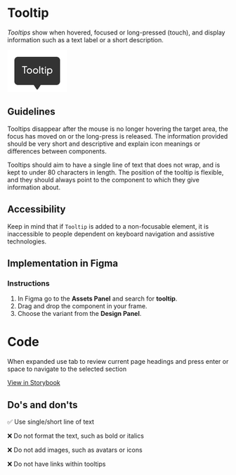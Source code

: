 # Tooltip

_Tooltips_ show when hovered, focused or long-pressed (touch), and display information such as a text label or a short description.

![tooltip](../assets/tooltip.jpg)


## Guidelines

Tooltips disappear after the mouse is no longer hovering the target area, the focus has moved on or the long-press is released. The information provided should be very short and descriptive and explain icon meanings or differences between components.

Tooltips should aim to have a single line of text that does not wrap, and is kept to under 80 characters in length. The position of the tooltip is flexible, and they should always point to the component to which they give information about.

## Accessibility
Keep in mind that if `Tooltip` is added to a non-focusable element, it is inaccessible to people dependent on keyboard navigation and assistive technologies.



## Implementation in Figma

### Instructions

1.  In Figma go to the **Assets Panel** and search for **tooltip**.
2.  Drag and drop the component in your frame.
3.  Choose the variant from the **Design Panel**.

# Code

When expanded use tab to review current page headings and press enter or space to navigate to the selected section

[View in Storybook](https://storybook.eds.equinor.com/index.html?path=/story/data-display-tooltip--docs)

## Do's and don'ts

✅  Use single/short line of text

❌  Do not format the text, such as bold or italics

❌  Do not add images, such as avatars or icons

❌  Do not have links within tooltips